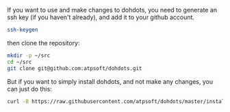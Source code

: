 If you want to use and make changes to dohdots, you need to generate an ssh key (if you haven't already), and add it to your github account.
``` bash
ssh-keygen
```
then clone the repository:
``` bash
mkdir -p ~/src
cd ~/src
git clone git@github.com:atpsoft/dohdots.git
```

But if you want to simply install dohdots, and not make any changes, you can just do this:
``` bash
curl -B https://raw.githubusercontent.com/atpsoft/dohdots/master/install.rb | ruby
```
